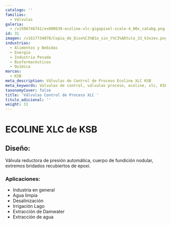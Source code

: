 ```yaml
---
catalogo: ''
familias:
  - Válvulas
galeria:
  - /v1596746741/es000639-ecoline-xlc-gigapixel-scale-4_00x_catabg.png
id: 31
imagen: /v1617734878/Copia_de_Dise%C3%B1o_sin_t%C3%ADtulo_33_k3vzev.png
industrias:
  - Alimentos y Bebidas
  - Energía
  - Industria Pesada
  - Biofarmacéuticos
  - Química
marcas:
  - KSB
meta_description: Válvulas de Control de Proceso Ecoline XLC KSB
meta_keywords: Valvulas de control, válvulas proceso, ecoline, xlc, KSB
taxonomyCover: false
title: 'Válvulas Control de Proceso XLC '
titulo_adicional: ''
weight: 31
---
```

# **ECOLINE XLC de KSB**

## **Diseño:**

Válvula reductora de presión automática, cuerpo de fundición nodular, extremos bridados recubiertos de epoxi.

### **Aplicaciones:**

* Industria en general
* Agua limpia
* Desalinización
* Irrigación Lago
* Extracción de Damwater
* Extracción de agua
